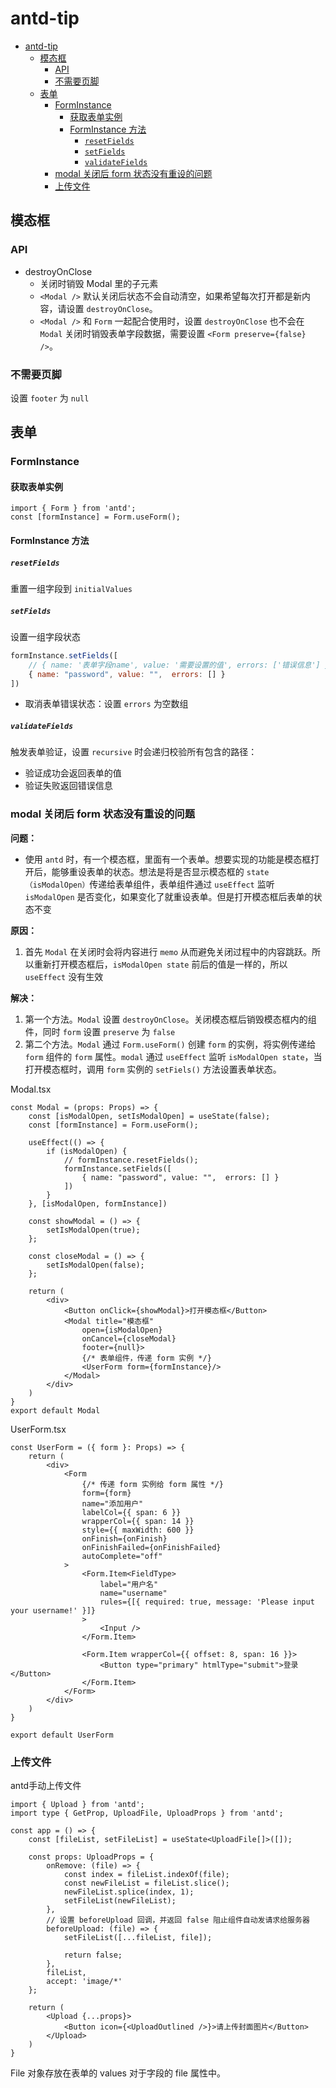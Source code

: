 # antd-tip

- [antd-tip](#antd-tip)
  - [模态框](#模态框)
    - [API](#api)
    - [不需要页脚](#不需要页脚)
  - [表单](#表单)
    - [FormInstance](#forminstance)
      - [获取表单实例](#获取表单实例)
      - [FormInstance 方法](#forminstance-方法)
        - [`resetFields`](#resetfields)
        - [`setFields`](#setfields)
        - [`validateFields`](#validatefields)
    - [modal 关闭后 form 状态没有重设的问题](#modal-关闭后-form-状态没有重设的问题)
    - [上传文件](#上传文件)

## 模态框

### API

- destroyOnClose
  - 关闭时销毁 Modal 里的子元素
  - `<Modal />` 默认关闭后状态不会自动清空，如果希望每次打开都是新内容，请设置 `destroyOnClose`。
  - `<Modal />` 和 `Form` 一起配合使用时，设置 `destroyOnClose` 也不会在 `Modal` 关闭时销毁表单字段数据，需要设置 `<Form preserve={false} />`。

### 不需要页脚

设置 `footer` 为 `null`

## 表单

### FormInstance

#### 获取表单实例

```tsx
import { Form } from 'antd';
const [formInstance] = Form.useForm();
```

#### FormInstance 方法

##### `resetFields`

重置一组字段到 `initialValues`

##### `setFields`

设置一组字段状态

```js
formInstance.setFields([
    // { name: '表单字段name', value: '需要设置的值', errors: ['错误信息'] }, 当 errors 为非空数组时，表单项呈现红色，
    { name: "password", value: "",  errors: [] }
])
```

- 取消表单错误状态：设置 `errors` 为空数组

##### `validateFields`

触发表单验证，设置 `recursive` 时会递归校验所有包含的路径：

- 验证成功会返回表单的值
- 验证失败返回错误信息

### modal 关闭后 form 状态没有重设的问题

**问题：**

- 使用 `antd` 时，有一个模态框，里面有一个表单。想要实现的功能是模态框打开后，能够重设表单的状态。想法是将是否显示模态框的 `state （isModalOpen）`传递给表单组件，表单组件通过 `useEffect` 监听 `isModalOpen` 是否变化，如果变化了就重设表单。但是打开模态框后表单的状态不变

**原因：**

1. 首先 `Modal` 在关闭时会将内容进行 `memo` 从而避免关闭过程中的内容跳跃。所以重新打开模态框后，`isModalOpen state` 前后的值是一样的，所以 `useEffect` 没有生效

**解决：**

1. 第一个方法。`Modal` 设置 `destroyOnClose`。关闭模态框后销毁模态框内的组件，同时 `form` 设置 `preserve` 为 `false`
2. 第二个方法。`Modal` 通过 `Form.useForm()` 创建 `form` 的实例，将实例传递给 `form` 组件的 `form` 属性。`modal` 通过 `useEffect` 监听 `isModalOpen state`，当打开模态框时，调用 `form` 实例的 `setFiels()` 方法设置表单状态。

Modal.tsx

```tsx
const Modal = (props: Props) => {
    const [isModalOpen, setIsModalOpen] = useState(false);
    const [formInstance] = Form.useForm();

    useEffect(() => {
        if (isModalOpen) {
            // formInstance.resetFields();
            formInstance.setFields([
                { name: "password", value: "",  errors: [] }
            ])
        }
    }, [isModalOpen, formInstance])

    const showModal = () => {
        setIsModalOpen(true);
    };

    const closeModal = () => {
        setIsModalOpen(false);
    };

    return (
        <div>
            <Button onClick={showModal}>打开模态框</Button>
            <Modal title="模态框"
                open={isModalOpen}
                onCancel={closeModal}
                footer={null}>
                {/* 表单组件，传递 form 实例 */}
                <UserForm form={formInstance}/>
            </Modal>
        </div>
    )
}
export default Modal
```

UserForm.tsx

```tsx
const UserForm = ({ form }: Props) => {
    return (
        <div>
            <Form
                {/* 传递 form 实例给 form 属性 */}
                form={form}
                name="添加用户"
                labelCol={{ span: 6 }}
                wrapperCol={{ span: 14 }}
                style={{ maxWidth: 600 }}
                onFinish={onFinish}
                onFinishFailed={onFinishFailed}
                autoComplete="off"
            >
                <Form.Item<FieldType>
                    label="用户名"
                    name="username"
                    rules={[{ required: true, message: 'Please input your username!' }]}
                >
                    <Input />
                </Form.Item>

                <Form.Item wrapperCol={{ offset: 8, span: 16 }}>
                    <Button type="primary" htmlType="submit">登录</Button>
                </Form.Item>
            </Form>
        </div>
    )
}

export default UserForm
```

### 上传文件

antd手动上传文件

```tsx
import { Upload } from 'antd';
import type { GetProp, UploadFile, UploadProps } from 'antd';

const app = () => {
    const [fileList, setFileList] = useState<UploadFile[]>([]);

    const props: UploadProps = {
        onRemove: (file) => {
            const index = fileList.indexOf(file);
            const newFileList = fileList.slice();
            newFileList.splice(index, 1);
            setFileList(newFileList);
        },
        // 设置 beforeUpload 回调，并返回 false 阻止组件自动发请求给服务器
        beforeUpload: (file) => {
            setFileList([...fileList, file]);

            return false;
        },
        fileList,
        accept: 'image/*'
    };

    return (
        <Upload {...props}>
            <Button icon={<UploadOutlined />}>请上传封面图片</Button>
        </Upload>
    )
}
```

File 对象存放在表单的 values 对于字段的 file 属性中。

